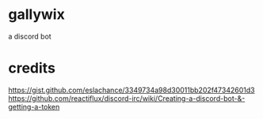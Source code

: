 # gallywix
a discord bot

# credits
https://gist.github.com/eslachance/3349734a98d30011bb202f47342601d3
https://github.com/reactiflux/discord-irc/wiki/Creating-a-discord-bot-&-getting-a-token

